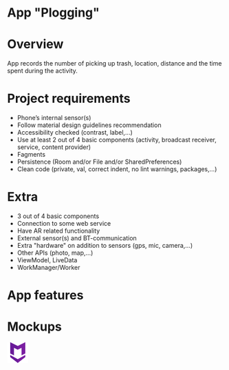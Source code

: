 # App "Plogging"

# Overview

App records the number of picking up trash, location, distance and the time spent during the activity.

# Project requirements

  +  Phone’s internal sensor(s)
  +  Follow material design guidelines recommendation
  +  Accessibility checked (contrast, label,...)
  +  Use at least 2 out of 4 basic components (activity, broadcast receiver, service, content provider)
  +  Fagments
  +  Persistence (Room and/or File and/or SharedPreferences)
  +  Clean code (private, val, correct indent, no lint warnings, packages,...)

# Extra

  + 3 out of 4 basic components
  + Connection to some web service
  + Have AR related functionality
  + External sensor(s) and BT-communication
  + Extra "hardware" on addition to sensors (gps, mic, camera,...)
  + Other APIs (photo, map,...)
  + ViewModel, LiveData
  + WorkManager/Worker
  
# App features

# Mockups

![alt text](https://github.com/adam-p/markdown-here/raw/master/src/common/images/icon48.png "Logo Title Text 1")
